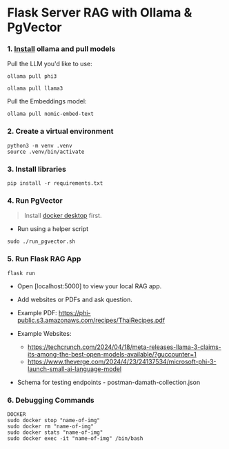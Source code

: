 # Flask Server RAG with Ollama & PgVector

### 1. [Install](https://github.com/ollama/ollama?tab=readme-ov-file#macos) ollama and pull models

Pull the LLM you'd like to use:

```shell
ollama pull phi3

ollama pull llama3
```

Pull the Embeddings model:

```shell
ollama pull nomic-embed-text
```

### 2. Create a virtual environment

```shell
python3 -m venv .venv
source .venv/bin/activate
```

### 3. Install libraries

```shell
pip install -r requirements.txt
```

### 4. Run PgVector

> Install [docker desktop](https://docs.docker.com/desktop/install/mac-install/) first.

- Run using a helper script

```shell
sudo ./run_pgvector.sh
```

### 5. Run Flask RAG App

```shell
flask run
```

- Open [localhost:5000] to view your local RAG app.
- Add websites or PDFs and ask question.
- Example PDF: https://phi-public.s3.amazonaws.com/recipes/ThaiRecipes.pdf
- Example Websites:
  - https://techcrunch.com/2024/04/18/meta-releases-llama-3-claims-its-among-the-best-open-models-available/?guccounter=1
  - https://www.theverge.com/2024/4/23/24137534/microsoft-phi-3-launch-small-ai-language-model


- Schema for testing endpoints - postman-damath-collection.json


### 6. Debugging Commands

```shell
DOCKER
sudo docker stop "name-of-img"
sudo docker rm "name-of-img"
sudo docker stats "name-of-img"
sudo docker exec -it "name-of-img" /bin/bash


```